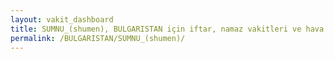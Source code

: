 ```yaml
---
layout: vakit_dashboard
title: SUMNU_(shumen), BULGARISTAN için iftar, namaz vakitleri ve hava durumu - ilçe/eyalet seç
permalink: /BULGARISTAN/SUMNU_(shumen)/
---
```


<script type="text/javascript">
  var GLOBAL_COUNTRY = 'BULGARISTAN';
  var GLOBAL_CITY = 'SUMNU_(shumen)';
  var GLOBAL_STATE = '';
  var lat = 72;
  var lon = 21;
</script>
